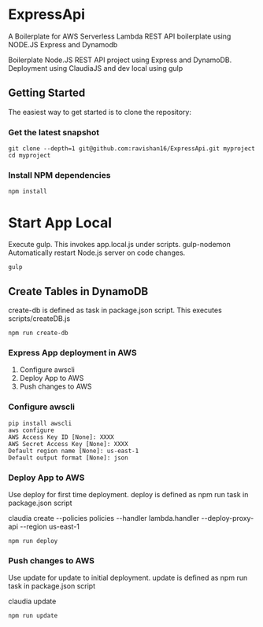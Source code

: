 ExpressApi
==========

A Boilerplate for AWS Serverless Lambda REST API boilerplate using NODE.JS Express and Dynamodb

Boilerplate Node.JS REST API project using Express and DynamoDB. Deployment using ClaudiaJS and dev local using gulp

Getting Started
---------------

The easiest way to get started is to clone the repository:

### Get the latest snapshot

```shell
git clone --depth=1 git@github.com:ravishan16/ExpressApi.git myproject
cd myproject
```

### Install NPM dependencies

```shell
npm install
```

Start App Local
===============

Execute gulp. This invokes app.local.js under scripts. gulp-nodemon Automatically restart Node.js server on code changes.

```
gulp
```

Create Tables in DynamoDB
-------------------------

create-db is defined as task in package.json script. This executes scripts/createDB.js

```shell
npm run create-db
```

### Express App deployment in AWS

1.	Configure awscli
2.	Deploy App to AWS
3.	Push changes to AWS

### Configure awscli

```shell
pip install awscli
aws configure
AWS Access Key ID [None]: XXXX
AWS Secret Access Key [None]: XXXX
Default region name [None]: us-east-1
Default output format [None]: json
```

### Deploy App to AWS

Use deploy for first time deployment. deploy is defined as npm run task in package.json script

claudia create --policies policies --handler lambda.handler --deploy-proxy-api --region us-east-1

```shell
npm run deploy
```

### Push changes to AWS

Use update for update to initial deployment. update is defined as npm run task in package.json script

claudia update

```shell
npm run update
```

